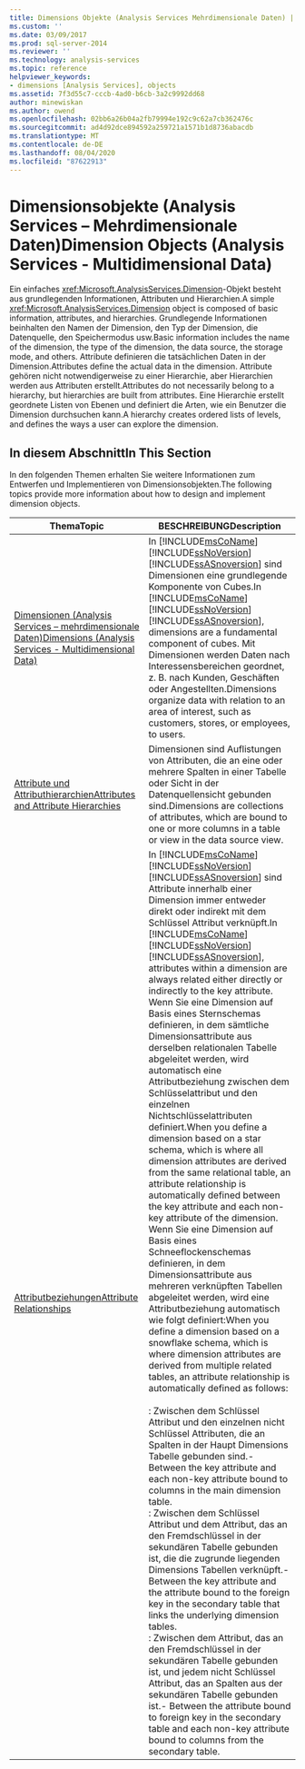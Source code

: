 ```yaml
---
title: Dimensions Objekte (Analysis Services Mehrdimensionale Daten) | Microsoft-Dokumentation
ms.custom: ''
ms.date: 03/09/2017
ms.prod: sql-server-2014
ms.reviewer: ''
ms.technology: analysis-services
ms.topic: reference
helpviewer_keywords:
- dimensions [Analysis Services], objects
ms.assetid: 7f3d55c7-cccb-4ad0-b6cb-3a2c9992dd68
author: minewiskan
ms.author: owend
ms.openlocfilehash: 02bb6a26b04a2fb79994e192c9c62a7cb362476c
ms.sourcegitcommit: ad4d92dce894592a259721a1571b1d8736abacdb
ms.translationtype: MT
ms.contentlocale: de-DE
ms.lasthandoff: 08/04/2020
ms.locfileid: "87622913"
---
```

# <a name="dimension-objects-analysis-services---multidimensional-data"></a><span data-ttu-id="ea525-102">Dimensionsobjekte (Analysis Services – Mehrdimensionale Daten)</span><span class="sxs-lookup"><span data-stu-id="ea525-102">Dimension Objects (Analysis Services - Multidimensional Data)</span></span>
  <span data-ttu-id="ea525-103">Ein einfaches <xref:Microsoft.AnalysisServices.Dimension>-Objekt besteht aus grundlegenden Informationen, Attributen und Hierarchien.</span><span class="sxs-lookup"><span data-stu-id="ea525-103">A simple <xref:Microsoft.AnalysisServices.Dimension> object is composed of basic information, attributes, and hierarchies.</span></span> <span data-ttu-id="ea525-104">Grundlegende Informationen beinhalten den Namen der Dimension, den Typ der Dimension, die Datenquelle, den Speichermodus usw.</span><span class="sxs-lookup"><span data-stu-id="ea525-104">Basic information includes the name of the dimension, the type of the dimension, the data source, the storage mode, and others.</span></span> <span data-ttu-id="ea525-105">Attribute definieren die tatsächlichen Daten in der Dimension.</span><span class="sxs-lookup"><span data-stu-id="ea525-105">Attributes define the actual data in the dimension.</span></span> <span data-ttu-id="ea525-106">Attribute gehören nicht notwendigerweise zu einer Hierarchie, aber Hierarchien werden aus Attributen erstellt.</span><span class="sxs-lookup"><span data-stu-id="ea525-106">Attributes do not necessarily belong to a hierarchy, but hierarchies are built from attributes.</span></span> <span data-ttu-id="ea525-107">Eine Hierarchie erstellt geordnete Listen von Ebenen und definiert die Arten, wie ein Benutzer die Dimension durchsuchen kann.</span><span class="sxs-lookup"><span data-stu-id="ea525-107">A hierarchy creates ordered lists of levels, and defines the ways a user can explore the dimension.</span></span>  
  
## <a name="in-this-section"></a><span data-ttu-id="ea525-108">In diesem Abschnitt</span><span class="sxs-lookup"><span data-stu-id="ea525-108">In This Section</span></span>  
 <span data-ttu-id="ea525-109">In den folgenden Themen erhalten Sie weitere Informationen zum Entwerfen und Implementieren von Dimensionsobjekten.</span><span class="sxs-lookup"><span data-stu-id="ea525-109">The following topics provide more information about how to design and implement dimension objects.</span></span>  
  
|<span data-ttu-id="ea525-110">Thema</span><span class="sxs-lookup"><span data-stu-id="ea525-110">Topic</span></span>|<span data-ttu-id="ea525-111">BESCHREIBUNG</span><span class="sxs-lookup"><span data-stu-id="ea525-111">Description</span></span>|  
|-----------|-----------------|  
|[<span data-ttu-id="ea525-112">Dimensionen &#40;Analysis Services – mehrdimensionale Daten&#41;</span><span class="sxs-lookup"><span data-stu-id="ea525-112">Dimensions &#40;Analysis Services - Multidimensional Data&#41;</span></span>](dimensions-analysis-services-multidimensional-data.md)|<span data-ttu-id="ea525-113">In [!INCLUDE[msCoName](../../includes/msconame-md.md)] [!INCLUDE[ssNoVersion](../../includes/ssnoversion-md.md)] [!INCLUDE[ssASnoversion](../../includes/ssasnoversion-md.md)] sind Dimensionen eine grundlegende Komponente von Cubes.</span><span class="sxs-lookup"><span data-stu-id="ea525-113">In [!INCLUDE[msCoName](../../includes/msconame-md.md)] [!INCLUDE[ssNoVersion](../../includes/ssnoversion-md.md)] [!INCLUDE[ssASnoversion](../../includes/ssasnoversion-md.md)], dimensions are a fundamental component of cubes.</span></span> <span data-ttu-id="ea525-114">Mit Dimensionen werden Daten nach Interessensbereichen geordnet, z. B. nach Kunden, Geschäften oder Angestellten.</span><span class="sxs-lookup"><span data-stu-id="ea525-114">Dimensions organize data with relation to an area of interest, such as customers, stores, or employees, to users.</span></span>|  
|[<span data-ttu-id="ea525-115">Attribute und Attributhierarchien</span><span class="sxs-lookup"><span data-stu-id="ea525-115">Attributes and Attribute Hierarchies</span></span>](attributes-and-attribute-hierarchies.md)|<span data-ttu-id="ea525-116">Dimensionen sind Auflistungen von Attributen, die an eine oder mehrere Spalten in einer Tabelle oder Sicht in der Datenquellensicht gebunden sind.</span><span class="sxs-lookup"><span data-stu-id="ea525-116">Dimensions are collections of attributes, which are bound to one or more columns in a table or view in the data source view.</span></span>|  
|[<span data-ttu-id="ea525-117">Attributbeziehungen</span><span class="sxs-lookup"><span data-stu-id="ea525-117">Attribute Relationships</span></span>](attribute-relationships.md)|<span data-ttu-id="ea525-118">In [!INCLUDE[msCoName](../../includes/msconame-md.md)] [!INCLUDE[ssNoVersion](../../includes/ssnoversion-md.md)] [!INCLUDE[ssASnoversion](../../includes/ssasnoversion-md.md)] sind Attribute innerhalb einer Dimension immer entweder direkt oder indirekt mit dem Schlüssel Attribut verknüpft.</span><span class="sxs-lookup"><span data-stu-id="ea525-118">In [!INCLUDE[msCoName](../../includes/msconame-md.md)] [!INCLUDE[ssNoVersion](../../includes/ssnoversion-md.md)] [!INCLUDE[ssASnoversion](../../includes/ssasnoversion-md.md)], attributes within a dimension are always related either directly or indirectly to the key attribute.</span></span> <span data-ttu-id="ea525-119">Wenn Sie eine Dimension auf Basis eines Sternschemas definieren, in dem sämtliche Dimensionsattribute aus derselben relationalen Tabelle abgeleitet werden, wird automatisch eine Attributbeziehung zwischen dem Schlüsselattribut und den einzelnen Nichtschlüsselattributen definiert.</span><span class="sxs-lookup"><span data-stu-id="ea525-119">When you define a dimension based on a star schema, which is where all dimension attributes are derived from the same relational table, an attribute relationship is automatically defined between the key attribute and each non-key attribute of the dimension.</span></span> <span data-ttu-id="ea525-120">Wenn Sie eine Dimension auf Basis eines Schneeflockenschemas definieren, in dem Dimensionsattribute aus mehreren verknüpften Tabellen abgeleitet werden, wird eine Attributbeziehung automatisch wie folgt definiert:</span><span class="sxs-lookup"><span data-stu-id="ea525-120">When you define a dimension based on a snowflake schema, which is where dimension attributes are derived from multiple related tables, an attribute relationship is automatically defined as follows:</span></span><br /><br /> <span data-ttu-id="ea525-121">: Zwischen dem Schlüssel Attribut und den einzelnen nicht Schlüssel Attributen, die an Spalten in der Haupt Dimensions Tabelle gebunden sind.</span><span class="sxs-lookup"><span data-stu-id="ea525-121">-   Between the key attribute and each non-key attribute bound to columns in the main dimension table.</span></span><br /><span data-ttu-id="ea525-122">: Zwischen dem Schlüssel Attribut und dem Attribut, das an den Fremdschlüssel in der sekundären Tabelle gebunden ist, die die zugrunde liegenden Dimensions Tabellen verknüpft.</span><span class="sxs-lookup"><span data-stu-id="ea525-122">-   Between the key attribute and the attribute bound to the foreign key in the secondary table that links the underlying dimension tables.</span></span><br /><span data-ttu-id="ea525-123">: Zwischen dem Attribut, das an den Fremdschlüssel in der sekundären Tabelle gebunden ist, und jedem nicht Schlüssel Attribut, das an Spalten aus der sekundären Tabelle gebunden ist.</span><span class="sxs-lookup"><span data-stu-id="ea525-123">-   Between the attribute bound to foreign key in the secondary table and each non-key attribute bound to columns from the secondary table.</span></span>|  
  
  
